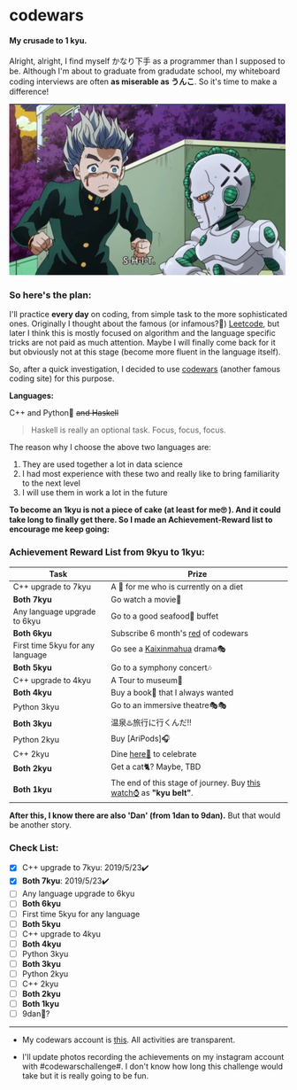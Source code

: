 # codewars
#### My crusade to 1 kyu. 

Alright, alright, I find myself かなり下手 as a programmer than I supposed to be. Although I'm about to graduate from gradudate school, my whiteboard coding interviews are often **as miserable as うんこ**. So it's time to make a difference! 

<img src="assets/act3.png" width="500">

### So here's the plan:

I'll practice **every day** on coding, from simple task to the more sophisticated ones. Originally I thought about the famous (or infamous?🙉) [Leetcode](https://leetcode.com/), but later I think this is mostly focused on algorithm and the language specific tricks are not paid as much attention. Maybe I will finally come back for it but obviously not at this stage (become more fluent in the language itself).

So, after a quick investigation, I decided to use [codewars](https://www.codewars.com/) (another famous coding site) for this purpose.

**Languages:**

C++ and Python🐍 ~~and Haskell~~

> Haskell is really an optional task. Focus, focus, focus.

The reason why I choose the above two languages are:

1. They are used together a lot in data science
2. I had most experience with these two and really like to bring familiarity to the next level
3. I will use them in work a lot in the future

**To become an 1kyu is not a piece of cake (at least for me🙄 ). And it could take long to finally get there. So I made an Achievement-Reward list to encourage me keep going:**

### Achievement Reward List from 9kyu to 1kyu:

| Task                             | Prize                                                        |
| -------------------------------- | ------------------------------------------------------------ |
| C++ upgrade to 7kyu              | A 🍔 for me who is currently on a diet                        |
| **Both 7kyu**                    | Go watch a movie🍿                                            |
| Any language upgrade to 6kyu     | Go to a good seafood🦀 buffet                                 |
| **Both 6kyu**                    | Subscribe 6 month's [red](https://www.codewars.com/subscribe) of codewars |
| First time 5kyu for any language | Go see a [Kaixinmahua](http://www.kaixinmahua.com.cn/) drama🎭 |
| **Both 5kyu**                    | Go to a symphony concert🎶                                    |
| C++ upgrade to 4kyu              | A Tour to museum🎨                                            |
| **Both 4kyu**                    | Buy a book📘 that I always wanted                             |
| Python 3kyu                      | Go to an immersive theatre🎭🎭                                 |
| **Both 3kyu**                    | 温泉♨️旅行に行くんだ‼                                         |
| Python 2kyu                      | Buy [AriPods]🎧                                               |
| C++ 2kyu                         | Dine [here🥩](http://www.wangsteak.com.cn/) to celebrate      |
| **Both 2kyu**                    | Get a cat🐈? Maybe, TBD                                       |
| **Both 1kyu**                    | The end of this stage of journey. Buy [this watch⌚](https://www.citizen.com.hk/html/en/products/eco-drive/super-titanium/ca4241-55a.html) as **"kyu belt"**. |

**After this, I know there are also 'Dan' (from 1dan to 9dan).** But that would be another story. 



### Check List:
- [x] C++ upgrade to 7kyu:  2019/5/23✔️
- [x] **Both 7kyu**:  2019/5/23✔️
- [ ] Any language upgrade to 6kyu
- [ ] **Both 6kyu**
- [ ] First time 5kyu for any language
- [ ] **Both 5kyu**
- [ ] C++ upgrade to 4kyu
- [ ] **Both 4kyu**
- [ ] Python 3kyu
- [ ] **Both 3kyu**
- [ ] Python 2kyu
- [ ] C++ 2kyu
- [ ] **Both 2kyu**
- [ ] **Both 1kyu**
- [ ] 9dan🤪?

---
+ My codewars account is [this](https://www.codewars.com/users/spencerpomme). All activities are transparent.

+ I'll update photos recording the achievements on my instagram account with #codewarschallenge#. I don't know how long this challenge would take but it is really going to be fun.

